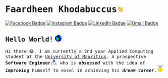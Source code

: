 # <samp>Faardheen Khodabuccus<img src="./assets/Hi.gif" width="22px"></samp></samp>

[![Facebook Badge](https://img.shields.io/badge/Facebook-%23E4405F.svg?&style=flat-square&logo=facebook&logoColor=white&color=071A2C&link=https://www.facebook.com/faardheen.khodabuccus)](https://www.facebook.com/faardheen.khodabuccus)
[![Instagram Badge](https://img.shields.io/badge/Instagram-%23E4405F.svg?&style=flat-square&logo=instagram&logoColor=white&color=071A2C&link=https://www.instagram.com/faardheen)](https://www.instagram.com/faardheen)
[![LinkedIn Badge](https://img.shields.io/badge/LinkedIn-%23E4405F.svg?&style=flat-square&logo=linkedin&logoColor=white&color=071A2C&link=https://www.linkedin.com/in/faardheen-khodabuccus/)](https://www.linkedin.com/in/faardheen-khodabuccus/)
[![Gmail Badge](https://img.shields.io/badge/Gmail-%231877F2.svg?&style=flat-square&logo=gmail&logoColor=white&color=071A2C&link=mailto:k.faardheen@gmail.com)](mailto:k.faardheen@gmail.com)

## <samp>Hello World!</samp> <img src="./assets/earth.gif" width="22px">

<samp>Hi there!😁, I am currently a 2nd year Applied Computing student at the  <a href="https://uom.ac.mu"> University of Mauritius</a>. A prospective <strong>Software Engineer</strong><img src="./assets/developer.gif" width="22px"> who is <i><strong>obsessed</strong></i> with the idea of <i><strong>improving</strong></i> himself to excel in achieving his <i><strong>dream career</strong></i>.<img src="./assets/Medal.gif" width="22px"></samp>
